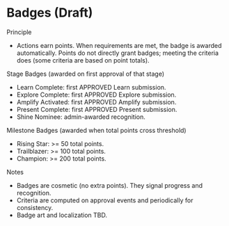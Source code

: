 # Badges (Draft)

Principle
- Actions earn points. When requirements are met, the badge is awarded automatically. Points do not directly grant badges; meeting the criteria does (some criteria are based on point totals).

Stage Badges (awarded on first approval of that stage)
- Learn Complete: first APPROVED Learn submission.
- Explore Complete: first APPROVED Explore submission.
- Amplify Activated: first APPROVED Amplify submission.
- Present Complete: first APPROVED Present submission.
- Shine Nominee: admin-awarded recognition.

Milestone Badges (awarded when total points cross threshold)
- Rising Star: >= 50 total points.
- Trailblazer: >= 100 total points.
- Champion: >= 200 total points.

Notes
- Badges are cosmetic (no extra points). They signal progress and recognition.
- Criteria are computed on approval events and periodically for consistency.
- Badge art and localization TBD.
